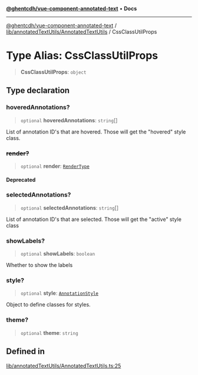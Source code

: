 [**@ghentcdh/vue-component-annotated-text**](../../../../README.md) • **Docs**

***

[@ghentcdh/vue-component-annotated-text](../../../../modules.md) / [lib/annotatedTextUtils/AnnotatedTextUtils](../README.md) / CssClassUtilProps

# Type Alias: CssClassUtilProps

> **CssClassUtilProps**: `object`

## Type declaration

### hoveredAnnotations?

> `optional` **hoveredAnnotations**: `string`[]

List of annotation ID's that are hovered. Those will get the "hovered" style class.

### ~~render?~~

> `optional` **render**: [`RenderType`](../../../../types/AnnotatedText/type-aliases/RenderType.md)

#### Deprecated

### selectedAnnotations?

> `optional` **selectedAnnotations**: `string`[]

List of annotation ID's that are selected. Those will get the "active" style class

### showLabels?

> `optional` **showLabels**: `boolean`

Whether to show the labels

### style?

> `optional` **style**: [`AnnotationStyle`](../../../../types/AnnotatedText/interfaces/AnnotationStyle.md)

Object to define classes for styles.

### theme?

> `optional` **theme**: `string`

## Defined in

[lib/annotatedTextUtils/AnnotatedTextUtils.ts:25](https://github.com/GhentCDH/vue_component_annotated_text/blob/6add7bb10a77b5452736ad4c56c99391d8dec5bd/src/lib/annotatedTextUtils/AnnotatedTextUtils.ts#L25)
